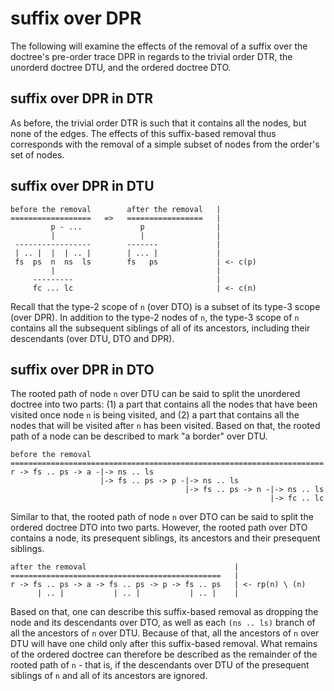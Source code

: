 
<!-- ======================================================================= -->
# suffix over DPR

The following will examine the effects of the removal of a suffix over the
doctree's pre-order trace DPR in regards to the trivial order DTR, the unorderd
doctree DTU, and the ordered doctree DTO.

<!-- ======================================================================= -->
## suffix over DPR in DTR

As before, the trivial order DTR is such that it contains all the nodes, but
none of the edges. The effects of this suffix-based removal thus corresponds
with the removal of a simple subset of nodes from the order's set of nodes.

<!-- ======================================================================= -->
## suffix over DPR in DTU

```
before the removal        after the removal   |
==================   =>   =================   |
         p - ...             p                |
         |                   |                |
 -----------------        -------             |
 | .. |  |  | .. |        | ... |             |
 fs  ps  n  ns  ls        fs   ps             | <- c(p)
         |                                    |
     ---------                                |
     fc ... lc                                | <- c(n)
```

Recall that the type-2 scope of `n` (over DTO) is a subset of its type-3 scope
(over DPR). In addition to the type-2 nodes of `n`, the type-3 scope of `n`
contains all the subsequent siblings of all of its ancestors, including their
descendants (over DTU, DTO and DPR).

<!-- ======================================================================= -->
## suffix over DPR in DTO

The rooted path of node `n` over DTU can be said to split the unordered doctree
into two parts: (1) a part that contains all the nodes that have been visited
once node `n` is being visited, and (2) a part that contains all the nodes that
will be visited after `n` has been visited. Based on that, the rooted path of
a node can be described to mark "a border" over DTU.

```
before the removal
======================================================================
r -> fs .. ps -> a -|-> ns .. ls
                    |-> fs .. ps -> p -|-> ns .. ls
                                       |-> fs .. ps -> n -|-> ns .. ls
                                                          |-> fc .. lc
```

Similar to that, the rooted path of node `n` over DTO can be said to split the
ordered doctree DTO into two parts. However, the rooted path over DTO contains
a node, its presequent siblings, its ancestors and their presequent siblings.

```
after the removal                                 |
===============================================   |
r -> fs .. ps -> a -> fs .. ps -> p -> fs .. ps   | <- rp(n) \ (n)
      | .. |           | .. |           | .. |    |
```

Based on that, one can describe this suffix-based removal as dropping the node
and its descendants over DTO, as well as each `(ns .. ls)` branch of all the
ancestors of `n` over DTU. Because of that, all the ancestors of `n` over DTU
will have one child only after this suffix-based removal. What remains of the
ordered doctree can therefore be described as the remainder of the rooted path
of `n` - that is, if the descendants over DTU of the presequent siblings of `n`
and all of its ancestors are ignored.
